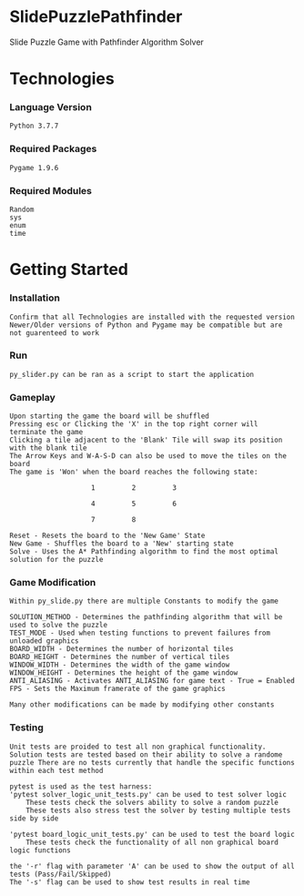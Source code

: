 # SlidePuzzlePathfinder
Slide Puzzle Game with Pathfinder Algorithm Solver

# Technologies
### Language Version
    Python 3.7.7
### Required Packages
    Pygame 1.9.6
### Required Modules 
    Random
    sys
    enum
    time
    
# Getting Started
### Installation
    Confirm that all Technologies are installed with the requested version
    Newer/Older versions of Python and Pygame may be compatible but are not guarenteed to work

### Run
    py_slider.py can be ran as a script to start the application
    
### Gameplay
    Upon starting the game the board will be shuffled
    Pressing esc or Clicking the 'X' in the top right corner will terminate the game
    Clicking a tile adjacent to the 'Blank' Tile will swap its position with the blank tile
    The Arrow Keys and W-A-S-D can also be used to move the tiles on the board
    The game is 'Won' when the board reaches the following state:
    
                        1         2         3
                        
                        4         5         6
                        
                        7         8        
                        
    Reset - Resets the board to the 'New Game' State
    New Game - Shuffles the board to a 'New' starting state
    Solve - Uses the A* Pathfinding algorithm to find the most optimal solution for the puzzle
    
### Game Modification
    Within py_slide.py there are multiple Constants to modify the game
    
    SOLUTION_METHOD - Determines the pathfinding algorithm that will be used to solve the puzzle
    TEST_MODE - Used when testing functions to prevent failures from unloaded graphics
    BOARD_WIDTH - Determines the number of horizontal tiles 
    BOARD_HEIGHT - Determines the number of vertical tiles
    WINDOW_WIDTH - Determines the width of the game window
    WINDOW_HEIGHT - Determines the height of the game window
    ANTI_ALIASING - Activates ANTI_ALIASING for game text - True = Enabled
    FPS - Sets the Maximum framerate of the game graphics
    
    Many other modifications can be made by modifying other constants 
    
### Testing
    Unit tests are proided to test all non graphical functionality. 
    Solution tests are tested based on their ability to solve a randome puzzle There are no tests currently that handle the specific functions within each test method
    
    pytest is used as the test harness:
    'pytest solver_logic_unit_tests.py' can be used to test solver logic
        These tests check the solvers ability to solve a random puzzle
        These tests also stress test the solver by testing multiple tests side by side
    
    'pytest board_logic_unit_tests.py' can be used to test the board logic
        These tests check the functionality of all non graphical board logic functions
        
    the '-r' flag with parameter 'A' can be used to show the output of all tests (Pass/Fail/Skipped)
    The '-s' flag can be used to show test results in real time
